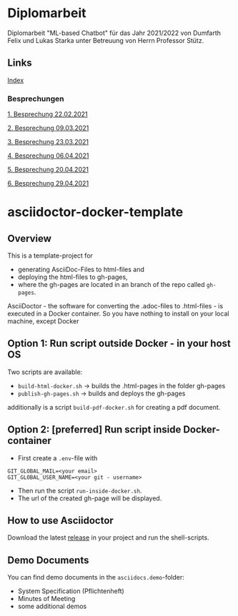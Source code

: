# Diplomarbeit

Diplomarbeit "ML-based Chatbot" für das Jahr 2021/2022 von Dumfarth Felix und Lukas Starka unter Betreuung
von Herrn Professor Stütz.
## Links

[Index](https://github.com/htl-leonding-project/2021-da-chatbot/)

### Besprechungen
[1. Besprechung 22.02.2021](https://htl-leonding-project.github.io/2021-da-chatbot/mom/2021-02-22)

[2. Besprechung 09.03.2021](https://htl-leonding-project.github.io/2021-da-chatbot/mom/2021-03-09)

[3. Besprechung 23.03.2021](https://htl-leonding-project.github.io/2021-da-chatbot/mom/2021-03-23)

[4. Besprechung 06.04.2021](https://htl-leonding-project.github.io/2021-da-chatbot/mom/2021-04-06)

[5. Besprechung 20.04.2021](https://htl-leonding-project.github.io/2021-da-chatbot/mom/2021-04-20)

[6. Besprechung 29.04.2021](https://htl-leonding-project.github.io/2021-da-chatbot/mom/2021-04-29)

# asciidoctor-docker-template

## Overview

This is a template-project for

* generating AsciiDoc-Files to html-files and
* deploying the html-files to gh-pages,
* where the gh-pages are located in an branch of the repo called `gh-pages`.

AsciiDoctor - the software for converting the .adoc-files to .html-files - is executed in a Docker container.
So you have nothing to install on your local machine, except Docker

## Option 1: Run script outside Docker - in your host OS

Two scripts are available:

* `build-html-docker.sh` -> builds the .html-pages in the folder gh-pages
* `publish-gh-pages.sh` -> builds and deploys the gh-pages

additionally is a script `build-pdf-docker.sh` for creating a pdf document.


## Option 2: [preferred] Run script inside Docker-container

* First create a `.env`-file with
```
GIT_GLOBAL_MAIL=<your email>
GIT_GLOBAL_USER_NAME=<your git - username>
```
* Then run the script `run-inside-docker.sh`.
* The url of the created gh-page will be displayed. 

## How to use Asciidoctor

Download the latest [release](https://github.com/htl-leonding-college/asciidoctor-docker-template/releases) in your project and run the shell-scripts.

## Demo Documents

You can find demo documents in the `asciidocs.demo`-folder:

- System Specification (Pflichtenheft)
- Minutes of Meeting
- some additional demos

